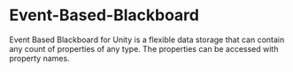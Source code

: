 # Event-Based-Blackboard
Event Based Blackboard for Unity is a flexible data storage that can contain any count of properties of any type. The properties can be accessed with property names.
